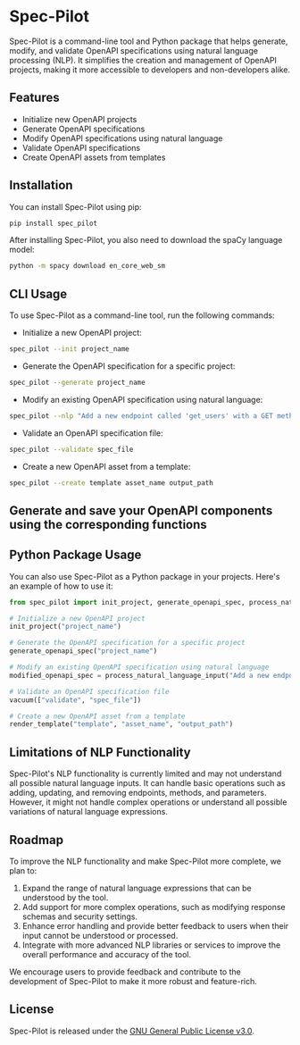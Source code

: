 # Spec-Pilot

Spec-Pilot is a command-line tool and Python package that helps generate, modify, and validate OpenAPI specifications using natural language processing (NLP). It simplifies the creation and management of OpenAPI projects, making it more accessible to developers and non-developers alike.

## Features

- Initialize new OpenAPI projects
- Generate OpenAPI specifications
- Modify OpenAPI specifications using natural language
- Validate OpenAPI specifications
- Create OpenAPI assets from templates

## Installation

You can install Spec-Pilot using pip:

```bash
pip install spec_pilot
```

After installing Spec-Pilot, you also need to download the spaCy language model:

```bash
python -m spacy download en_core_web_sm
```

## CLI Usage

To use Spec-Pilot as a command-line tool, run the following commands:

- Initialize a new OpenAPI project:

```bash
spec_pilot --init project_name
```

- Generate the OpenAPI specification for a specific project:

```bash
spec_pilot --generate project_name
```

- Modify an existing OpenAPI specification using natural language:

```bash
spec_pilot --nlp "Add a new endpoint called 'get_users' with a GET method"
```

- Validate an OpenAPI specification file:

```bash
spec_pilot --validate spec_file
```

- Create a new OpenAPI asset from a template:

```bash
spec_pilot --create template asset_name output_path
```
## Generate and save your OpenAPI components using the corresponding functions

## Python Package Usage

You can also use Spec-Pilot as a Python package in your projects. Here's an example of how to use it:

```python
from spec_pilot import init_project, generate_openapi_spec, process_natural_language_input, vacuum, render_template

# Initialize a new OpenAPI project
init_project("project_name")

# Generate the OpenAPI specification for a specific project
generate_openapi_spec("project_name")

# Modify an existing OpenAPI specification using natural language
modified_openapi_spec = process_natural_language_input("Add a new endpoint called 'get_users' with a GET method", openapi_spec)

# Validate an OpenAPI specification file
vacuum(["validate", "spec_file"])

# Create a new OpenAPI asset from a template
render_template("template", "asset_name", "output_path")
```

## Limitations of NLP Functionality

Spec-Pilot's NLP functionality is currently limited and may not understand all possible natural language inputs. It can handle basic operations such as adding, updating, and removing endpoints, methods, and parameters. However, it might not handle complex operations or understand all possible variations of natural language expressions.

## Roadmap

To improve the NLP functionality and make Spec-Pilot more complete, we plan to:

1. Expand the range of natural language expressions that can be understood by the tool.
2. Add support for more complex operations, such as modifying response schemas and security settings.
3. Enhance error handling and provide better feedback to users when their input cannot be understood or processed.
4. Integrate with more advanced NLP libraries or services to improve the overall performance and accuracy of the tool.

We encourage users to provide feedback and contribute to the development of Spec-Pilot to make it more robust and feature-rich.

## License

Spec-Pilot is released under the [GNU General Public License v3.0](https://www.gnu.org/licenses/gpl-3.0.en.html).
